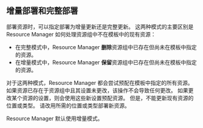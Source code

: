 ## <a name="incremental-and-complete-deployments"></a>增量部署和完整部署
部署资源时，可以指定部署为增量更新还是完整更新。 这两种模式的主要区别是 Resource Manager 如何处理资源组中不在模板中的现有资源：

* 在完整模式中，Resource Manager **删除**资源组中已存在但尚未在模板中指定的资源。 
* 在增量模式中，Resource Manager **保留**资源组中已存在但尚未在模板中指定的资源。

对于这两种模式，Resource Manager 都会尝试预配在模板中指定的所有资源。 如果资源已存在于资源组中且其设置未更改，该操作不会导致任何更改。 如果更改某个资源的设置，则会使用这些新设置预配资源。 但是，不能更新现有资源的位置或类型。 请改用所需的位置或类型部署新资源。

Resource Manager 默认使用增量模式。

